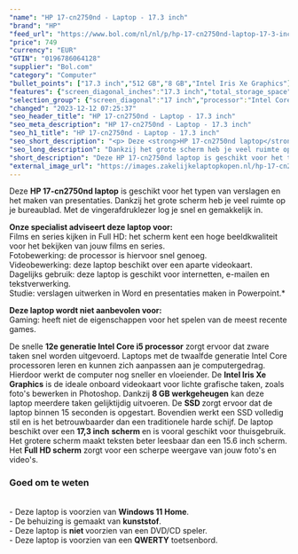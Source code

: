 ```yaml
---
"name": "HP 17-cn2750nd - Laptop - 17.3 inch"
"brand": "HP"
"feed_url": "https://www.bol.com/nl/nl/p/hp-17-cn2750nd-laptop-17-3-inch/9300000110883495"
"price": 749
"currency": "EUR"
"GTIN": "0196786064128"
"supplier": "Bol.com"
"category": "Computer"
"bullet_points": ["17.3 inch","512 GB","8 GB","Intel Iris Xe Graphics"]
"features": {"screen_diagonal_inches":"17.3 inch","total_storage_space":"512 GB","memory_size":"8 GB","graphics_card":"Intel Iris Xe Graphics"}
"selection_group": {"screen_diagonal":"17 inch","processor":"Intel Core i5","changed_price_past_3_days":false,"product_family":"HP 17"}
"changed": "2023-12-12 07:25:37"
"seo_header_title": "HP 17-cn2750nd - Laptop - 17.3 inch"
"seo_meta_description": "HP 17-cn2750nd - Laptop - 17.3 inch"
"seo_h1_title": "HP 17-cn2750nd - Laptop - 17.3 inch"
"seo_short_description": "<p> Deze <strong>HP 17-cn2750nd laptop</strong> is geschikt voor het typen van verslagen en het maken van presentaties."
"seo_long_description": "Dankzij het grote scherm heb je veel ruimte op je bureaublad. Met de vingerafdruklezer log je snel en gemakkelijk in.  </p>\n<p> <strong>Onze specialist adviseert deze laptop voor:</strong><br /> Films en series kijken in Full HD: het scherm kent een hoge beeldkwaliteit voor het bekijken van jouw films en series. <br /> Fotobewerking: de processor is hiervoor snel genoeg. <br /> Videobewerking: deze laptop beschikt over een aparte videokaart. <br /> Dagelijks gebruik: deze laptop is geschikt voor internetten, e-mailen en tekstverwerking. <br /> Studie: verslagen uitwerken in Word en presentaties maken in Powerpoint. * </p>\n<p> <strong>Deze laptop wordt niet aanbevolen voor:</strong><br /> Gaming: heeft niet de eigenschappen voor het spelen van de meest recente games.  </p>\n<p> De snelle <strong>12e generatie Intel Core i5 processor</strong> zorgt ervoor dat zware taken snel worden uitgevoerd. Laptops met de twaalfde generatie Intel Core processoren leren en kunnen zich aanpassen aan je computergedrag. Hierdoor werkt de computer nog sneller en vloeiender. De <strong>Intel Iris Xe Graphics</strong> is de ideale onboard videokaart voor lichte grafische taken, zoals foto's bewerken in Photoshop. Dankzij <strong>8 GB werkgeheugen</strong> kan deze laptop meerdere taken gelijktijdig uitvoeren. De <strong>SSD </strong>zorgt ervoor dat de laptop binnen 15 seconden is opgestart. Bovendien werkt een SSD volledig stil en is het betrouwbaarder dan een traditionele harde schijf. De laptop beschikt over een <strong>17,3 inch</strong> <strong>scherm </strong>en is vooral geschikt voor thuisgebruik. Het grotere scherm maakt teksten beter leesbaar dan een 15. 6 inch scherm. Het <strong>Full HD scherm</strong> zorgt voor een scherpe weergave van jouw foto's en video's.  </p>\n<p> </p><h3> Goed om te weten</h3><br />- Deze laptop is voorzien van <strong>Windows 11 Home</strong>. <br />- De behuizing is gemaakt van <strong>kunststof</strong>. <br />- Deze laptop is <strong>niet </strong>voorzien van een DVD/CD speler. <br />- Deze laptop is voorzien van een <strong>QWERTY</strong> toetsenbord. <p> </p>"
"short_description": "Deze HP 17-cn2750nd laptop is geschikt voor het typen van verslagen en het maken van presentaties. Dankzij het grote scherm heb je veel ruimte op je bureaublad. Met de vingerafdruklezer log je snel en gemakkelijk in. Onze specialist adviseert deze laptop voor: Films en series kijken in Full HD: het scherm kent een hoge beeldkwaliteit voor het bekijken van jouw films en series. Fotobewerking: de processor is hiervoor snel genoeg. Videobewerking: deze laptop beschikt over een aparte videokaart. Dagelijks gebruik: deze laptop is geschikt voor internetten, e-mailen en tekstverwerking. Studie: verslagen uitwerken in Word en presentaties maken in Powerpoint.* Deze laptop wordt niet aanbevolen voor: Gaming: heeft niet de eigenschappen voor het spelen van de meest recente games. De snelle 12e generatie Intel Core i5 processor zorgt ervoor dat zware taken snel worden uitgevoerd. Laptops met de twaalfde generatie Intel Core processoren leren en kunnen zich aanpassen aan je computergedrag. Hierdoor werkt de computer nog sneller en vloeiender. De Intel Iris Xe Graphics is de ideale onboard videokaart voor lichte grafische taken, zoals foto's bewerken in Photoshop. Dankzij 8 GB werkgeheugen kan deze laptop meerdere taken gelijktijdig uitvoeren. De SSD zorgt ervoor dat de laptop binnen 15 seconden is opgestart. Bovendien werkt een SSD volledig stil en is het betrouwbaarder dan een traditionele harde schijf. De laptop beschikt over een 17,3 inch scherm en is vooral geschikt voor thuisgebruik. Het grotere scherm maakt teksten beter leesbaar dan een 15.6 inch scherm. Het Full HD scherm zorgt voor een scherpe weergave van jouw foto's en video's. Goed om te weten - Deze laptop is voorzien van Windows 11 Home. - De behuizing is gemaakt van kunststof. - Deze laptop is niet voorzien van een DVD/CD speler. - Deze laptop is voorzien van een QWERTY toetsenbord."
"external_image_url": "https://images.zakelijkelaptopkopen.nl/hp-17-cn2750nd-laptop-17-3-inch.webp"
---
```


<p> Deze <strong>HP 17-cn2750nd laptop</strong> is geschikt voor het typen van verslagen en het maken van presentaties. Dankzij het grote scherm heb je veel ruimte op je bureaublad. Met de vingerafdruklezer log je snel en gemakkelijk in.  </p>
<p> <strong>Onze specialist adviseert deze laptop voor:</strong><br /> Films en series kijken in Full HD: het scherm kent een hoge beeldkwaliteit voor het bekijken van jouw films en series.<br /> Fotobewerking: de processor is hiervoor  snel genoeg. <br /> Videobewerking: deze laptop beschikt over een aparte videokaart. <br /> Dagelijks gebruik: deze laptop is geschikt voor internetten, e-mailen en tekstverwerking. <br /> Studie: verslagen uitwerken in Word en presentaties maken in Powerpoint.* </p>
<p> <strong>Deze laptop wordt niet aanbevolen voor:</strong><br /> Gaming: heeft niet de eigenschappen voor het spelen van de meest recente games.  </p>
<p> De snelle <strong>12e generatie Intel Core i5 processor</strong> zorgt ervoor dat zware taken snel worden uitgevoerd. Laptops met de twaalfde generatie Intel Core processoren leren en kunnen zich aanpassen aan je computergedrag. Hierdoor werkt de computer nog sneller en vloeiender. De <strong>Intel Iris Xe Graphics</strong> is de ideale onboard videokaart voor lichte grafische taken, zoals foto's bewerken in Photoshop. Dankzij <strong>8 GB werkgeheugen</strong> kan deze laptop meerdere taken gelijktijdig uitvoeren. De <strong>SSD </strong>zorgt ervoor dat de laptop binnen 15 seconden is opgestart. Bovendien werkt een SSD volledig stil en is het betrouwbaarder dan een traditionele harde schijf. De laptop beschikt over een <strong>17,3 inch</strong> <strong>scherm </strong>en is vooral geschikt voor thuisgebruik. Het grotere scherm maakt teksten beter leesbaar dan een 15.6 inch scherm. Het <strong>Full HD scherm</strong> zorgt voor een scherpe weergave van jouw foto's en video's.  </p>
<p>  </p><h3> Goed om te weten</h3><br />- Deze laptop is voorzien van <strong>Windows 11 Home</strong>. <br />- De behuizing is gemaakt van <strong>kunststof</strong>.<br />- Deze laptop is <strong>niet </strong>voorzien van een DVD/CD speler.<br />- Deze laptop is voorzien van een <strong>QWERTY</strong> toetsenbord.<p>  </p>